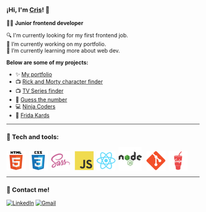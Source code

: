 ### ¡Hi, I'm [Cris](https://crisgarm.github.io/portfolio/)! 👋 

👩‍💻 **Junior frontend developer**

🔍 I'm currently looking for my first frontend job.</br>
🔭 I’m currently working on my portfolio.</br>
🌱 I’m currently learning more about web dev.

**Below are some of my projects:**

- ✨ [My portfolio](https://github.com/crisgarm/portfolio)
- 📺 [Rick and Morty character finder](https://github.com/crisgarm/rick-morty-characters-finder)
- 📺 [TV Series finder](https://github.com/crisgarm/series-finder)
- 🔮 [Guess the number](https://github.com/crisgarm/guess-the-number)
- 💻 [Ninja Coders](https://github.com/crisgarm/project-promo-k-module-1-team-8)
- 🎨 [Frida Kards](https://github.com/crisgarm/project-promo-k-module-2-team-8)

---

### 🚀 Tech and tools: 

<img  src="https://raw.githubusercontent.com/devicons/devicon/master/icons/html5/html5-original-wordmark.svg" width=50px/>&nbsp;&nbsp;<img src="https://raw.githubusercontent.com/devicons/devicon/master/icons/css3/css3-original-wordmark.svg" width=50px/>&nbsp;&nbsp;<img src="https://raw.githubusercontent.com/devicons/devicon/master/icons/sass/sass-original.svg" width=50px/> &nbsp;&nbsp;<img src="https://raw.githubusercontent.com/devicons/devicon/master/icons/javascript/javascript-original.svg" width=50px/>&nbsp;&nbsp;<img src="https://raw.githubusercontent.com/devicons/devicon/master/icons/react/react-original.svg" width=50px/>&nbsp;&nbsp;<img src="https://raw.githubusercontent.com/devicons/devicon/master/icons/nodejs/nodejs-original-wordmark.svg" width=60px/> &nbsp;&nbsp;<img src="https://raw.githubusercontent.com/devicons/devicon/master/icons/git/git-original.svg" width=50px/>&nbsp;&nbsp;<img src="https://raw.githubusercontent.com/devicons/devicon/master/icons/gulp/gulp-plain.svg" width=50px/> 

----

### 💬 Contact me!

<a href="https://www.linkedin.com/in/crisgarm/" target="_blank"><img alt="LinkedIn" src="https://img.shields.io/badge/-LinkedIn-blue?logo=linkedin&logoColor=white"></a>
<a href="mailto:crisgarm9@gmail.com" target="_blank"><img alt="Gmail" src="https://img.shields.io/badge/-Gmail-red?logo=gmail&logoColor=white"></a>
